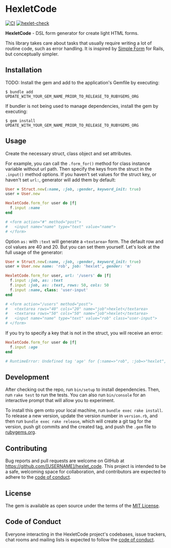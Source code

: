 # HexletCode
[![CI](https://github.com/khamitskiy-vlad/rails-project-63/actions/workflows/ci.yml/badge.svg)](https://github.com/khamitskiy-vlad/rails-project-63/actions/workflows/ci.yml) [![hexlet-check](https://github.com/khamitskiy-vlad/rails-project-63/actions/workflows/hexlet-check.yml/badge.svg)](https://github.com/khamitskiy-vlad/rails-project-63/actions/workflows/hexlet-check.yml)


**HexletCode** - DSL form generator for create light HTML forms.

This library takes care about tasks that usually require writing a lot of routine code, such as error handling. It is inspired by [Simple Form](https://github.com/heartcombo/simple_form) for Rails, but conceptually simpler.

## Installation

TODO: Install the gem and add to the application's Gemfile by executing:

    $ bundle add UPDATE_WITH_YOUR_GEM_NAME_PRIOR_TO_RELEASE_TO_RUBYGEMS_ORG

If bundler is not being used to manage dependencies, install the gem by executing:

    $ gem install UPDATE_WITH_YOUR_GEM_NAME_PRIOR_TO_RELEASE_TO_RUBYGEMS_ORG

## Usage
Сreate the necessary struct, class object and set attributes.

For example, you can call the `.form_for()` method for class instance variable without url path. Then specify the keys from the struct in the `.input()` method options. If you haven't set values for the struct key, or haven't set `url:`, generator will add them by default:

```ruby
User = Struct.new(:name, :job, :gender, keyword_init: true)
user = User.new

HexletCode.form_for user do |f|
  f.input :name
end

# <form action="#" method="post">
#   <input name="name" type="text" value="name">
# </form>
```

Option `as:` with `:text` will generate a `<textarea>` form. The default row and col values ​​are 40 and 20. But you can set them yourself. Let's look at the full usage of the generator:

```ruby
User = Struct.new(:name, :job, :gender, keyword_init: true)
user = User.new name: 'rob', job: 'hexlet', gender: 'm'

HexletCode.form_for user, url: '/users' do |f|
  f.input :job, as: :text
  f.input :job, as: :text, rows: 50, cols: 50
  f.input :name, class: 'user-input'
end

# <form action="/users" method="post">
#   <textarea rows="40" cols="20" name="job">hexlet</textarea>
#   <textarea rows="50" cols="50" name="job">hexlet</textarea>
#   <input name="name" type="text" value="rob" class="user-input">
# </form>
```

If you try to specify a key that is not in the struct, you will receive an error:

```ruby
HexletCode.form_for user do |f|
  f.input :age
end

# RuntimeError: Undefined tag 'age' for {:name=>"rob", :job=>"hexlet", :gender=>"m"}
```

## Development

After checking out the repo, run `bin/setup` to install dependencies. Then, run `rake test` to run the tests. You can also run `bin/console` for an interactive prompt that will allow you to experiment.

To install this gem onto your local machine, run `bundle exec rake install`. To release a new version, update the version number in `version.rb`, and then run `bundle exec rake release`, which will create a git tag for the version, push git commits and the created tag, and push the `.gem` file to [rubygems.org](https://rubygems.org).

## Contributing

Bug reports and pull requests are welcome on GitHub at https://github.com/[USERNAME]/hexlet_code. This project is intended to be a safe, welcoming space for collaboration, and contributors are expected to adhere to the [code of conduct](https://github.com/[USERNAME]/hexlet_code/blob/main/CODE_OF_CONDUCT.md).

## License

The gem is available as open source under the terms of the [MIT License](https://opensource.org/licenses/MIT).

## Code of Conduct

Everyone interacting in the HexletCode project's codebases, issue trackers, chat rooms and mailing lists is expected to follow the [code of conduct](https://github.com/[USERNAME]/hexlet_code/blob/main/CODE_OF_CONDUCT.md).
